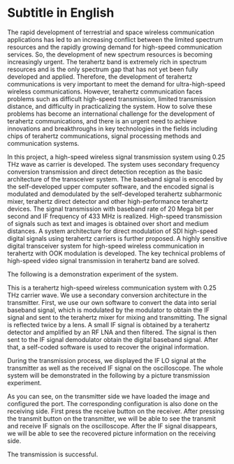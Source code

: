 # Subtitle in English

The rapid development of terrestrial and space wireless communication applications has led to an increasing conflict between the limited spectrum resources and the rapidly growing demand for high-speed communication services. So, the development of new spectrum resources is becoming increasingly urgent. The terahertz band is extremely rich in spectrum resources and is the only spectrum gap that has not yet been fully developed and applied. Therefore, the development of terahertz communications is very important to meet the demand for ultra-high-speed wireless communications. However, terahertz communication faces problems such as difficult high-speed transmission, limited transmission distance, and difficulty in practicalizing the system. How to solve these problems has become an international challenge for the development of terahertz communications, and there is an urgent need to achieve innovations and breakthroughs in key technologies in the fields including chips of terahertz communications, signal processing methods and communication systems.

In this project, a high-speed wireless signal transmission system using 0.25 THz wave as carrier is developed. The system uses secondary frequency conversion transmission and direct detection reception as the basic architecture of the transceiver system. The baseband signal is encoded by the self-developed upper computer software, and the encoded signal is modulated and demodulated by the self-developed terahertz subharmonic mixer, terahertz direct detector and other high-performance terahertz devices. The signal transmission with baseband rate of 20 Mega bit per second and IF frequency of 433 MHz is realized. High-speed transmission of signals such as text and images is obtained over short and medium distances. A system architecture for direct modulation of SDI high-speed digital signals using terahertz carriers is further proposed. A highly sensitive digital transceiver system for high-speed wireless communication in terahertz with OOK modulation is developed. The key technical problems of high-speed video signal transmission in terahertz band are solved. 

The following is a demonstration experiment of the system.

This is a terahertz high-speed wireless communication system with 0.25 THz carrier wave. We use a secondary conversion architecture in the transmitter. First, we use our own software to convert the data into serial baseband signal, which is modulated by the modulator to obtain the IF signal and sent to the terahertz mixer for mixing and transmitting. The signal is reflected twice by a lens. A small IF signal is obtained by a terahertz detector and amplified by an RF LNA and then filtered. The signal is then sent to the IF signal demodulator obtain the digital baseband signal. After that, a self-coded software is used to recover the original information. 

During the transmission process, we displayed the IF LO signal at the transmitter as well as the received IF signal on the oscilloscope. The whole system will be demonstrated in the following by a picture transmission experiment.

As you can see, on the transmitter side we have loaded the image and configured the port. The corresponding configuration is also done on the receiving side. First press the receive button on the receiver. After pressing the transmit button on the transmitter, we will be able to see the transmit and receive IF signals on the oscilloscope. After the IF signal disappears, we will be able to see the recovered picture information on the receiving side. 

The transmission is successful.